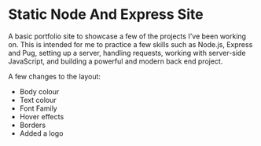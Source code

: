 # Static Node And Express Site

A basic portfolio site to showcase a few of the projects I've been working on. This is intended for me to practice a few skills such as Node.js, Express and Pug, setting up a server, handling requests, working with server-side JavaScript, and building a powerful and modern back end project.

A few changes to the layout:

- Body colour
- Text colour
- Font Family
- Hover effects
- Borders
- Added a logo